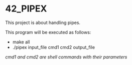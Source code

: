 # 42_PIPEX
This project is about handling pipes.


This program will be executed as follows:
  - make all
  - ./pipex input_file cmd1 cmd2 output_file

*cmd1 and cmd2 are shell commands with their parameters*
